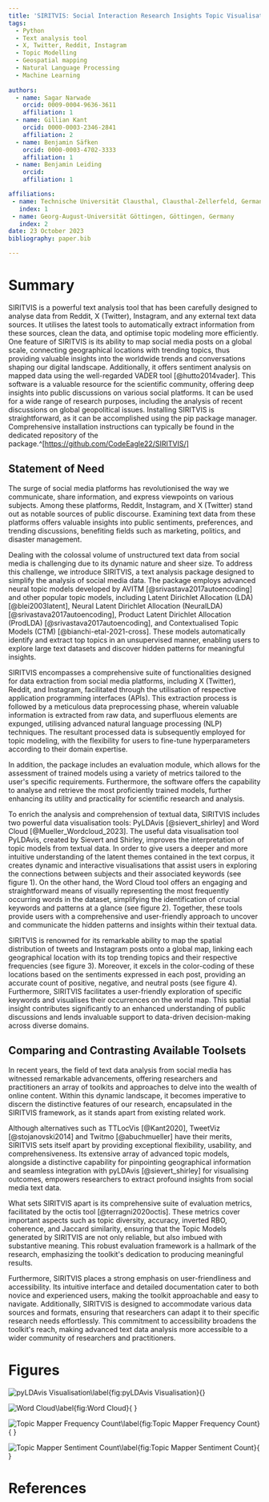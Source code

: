```yaml
---
title: 'SIRITVIS: Social Interaction Research Insights Topic Visualisation'
tags:
  - Python
  - Text analysis tool
  - X, Twitter, Reddit, Instagram
  - Topic Modelling
  - Geospatial mapping
  - Natural Language Processing
  - Machine Learning
 
authors:
  - name: Sagar Narwade
    orcid: 0009-0004-9636-3611
    affiliation: 1
  - name: Gillian Kant
    orcid: 0000-0003-2346-2841
    affiliation: 2
  - name: Benjamin Säfken
    orcid: 0000-0003-4702-3333
    affiliation: 1
  - name: Benjamin Leiding
    orcid:
    affiliation: 1

affiliations:
 - name: Technische Universität Clausthal, Clausthal-Zellerfeld, Germany
   index: 1
 - name: Georg-August-Universität Göttingen, Göttingen, Germany
   index: 2
date: 23 October 2023
bibliography: paper.bib

---
```


# Summary

SIRITVIS is a powerful text analysis tool that has been carefully designed to analyse data from Reddit, X (Twitter), Instagram, and any external text data sources. It utilises the latest tools to automatically extract information from these sources, clean the data, and optimise topic modeling more efficiently. One feature of SIRITVIS is its ability to map social media posts on a global scale, connecting geographical locations with trending topics, thus providing valuable insights into the worldwide trends and conversations shaping our digital landscape. Additionally, it offers sentiment analysis on mapped data using the well-regarded VADER tool [@hutto2014vader]. This software is a valuable resource for the scientific community, offering deep insights into public discussions on various social platforms. It can be used for a wide range of research purposes, including the analysis of recent discussions on global geopolitical issues. Installing SIRITVIS is straightforward, as it can be accomplished using the pip package manager. Comprehensive installation instructions can typically be found in the dedicated repository of the package.^[https://github.com/CodeEagle22/SIRITVIS/]


## Statement of Need

The surge of social media platforms has revolutionised the way we communicate, share information, and express viewpoints on various subjects. Among these platforms, Reddit, Instagram, and X (Twitter) stand out as notable sources of public discourse. Examining text data from these platforms offers valuable insights into public sentiments, preferences, and trending discussions, benefiting fields such as marketing, politics, and disaster management.

Dealing with the colossal volume of unstructured text data from social media is challenging due to its dynamic nature and sheer size. To address this challenge, we introduce SIRITVIS, a text analysis package designed to simplify the analysis of social media data. The package employs advanced neural topic models developed by AVITM [@srivastava2017autoencoding] and other popular topic models, including Latent Dirichlet Allocation (LDA) [@blei2003latent], Neural Latent Dirichlet Allocation (NeuralLDA) [@srivastava2017autoencoding], Product Latent Dirichlet Allocation (ProdLDA) [@srivastava2017autoencoding], and Contextualised Topic Models (CTM) [@bianchi-etal-2021-cross]. These models automatically identify and extract top topics in an unsupervised manner, enabling users to explore large text datasets and discover hidden patterns for meaningful insights.

SIRITVIS encompasses a comprehensive suite of functionalities designed for data extraction from social media platforms, including X (Twitter), Reddit, and Instagram, facilitated through the utilisation of respective application programming interfaces (APIs). This extraction process is followed by a meticulous data preprocessing phase, wherein valuable information is extracted from raw data, and superfluous elements are expunged, utilising advanced natural language processing (NLP) techniques. The resultant processed data is subsequently employed for topic modeling, with the flexibility for users to fine-tune hyperparameters according to their domain expertise.

In addition, the package includes an evaluation module, which allows for the assessment of trained models using a variety of metrics tailored to the user's specific requirements. Furthermore, the software offers the capability to analyse and retrieve the most proficiently trained models, further enhancing its utility and practicality for scientific research and analysis.

To enrich the analysis and comprehension of textual data, SIRITVIS includes two powerful data visualisation tools: PyLDAvis [@sievert_shirley] and Word Cloud [@Mueller_Wordcloud_2023]. The useful data visualisation tool PyLDAvis, created by Sievert and Shirley, improves the interpretation of topic models from textual data. In order to give users a deeper and more intuitive understanding of the latent themes contained in the text corpus, it creates dynamic and interactive visualisations that assist users in exploring the connections between subjects and their associated keywords (see figure 1). On the other hand, the Word Cloud tool offers an engaging and straightforward means of visually representing the most frequently occurring words in the dataset, simplifying the identification of crucial keywords and patterns at a glance (see figure 2). Together, these tools provide users with a comprehensive and user-friendly approach to uncover and communicate the hidden patterns and insights within their textual data.

SIRITVIS is renowned for its remarkable ability to map the spatial distribution of tweets and Instagram posts onto a global map, linking each geographical location with its top trending topics and their respective frequencies (see figure 3). Moreover, it excels in the color-coding of these locations based on the sentiments expressed in each post, providing an accurate count of positive, negative, and neutral posts (see figure 4). Furthermore, SIRITVIS facilitates a user-friendly exploration of specific keywords and visualises their occurrences on the world map. This spatial insight contributes significantly to an enhanced understanding of public discussions and lends invaluable support to data-driven decision-making across diverse domains.

## Comparing and Contrasting Available Toolsets

In recent years, the field of text data analysis from social media has witnessed remarkable advancements, offering researchers and practitioners an array of toolkits and approaches to delve into the wealth of online content. Within this dynamic landscape, it becomes imperative to discern the distinctive features of our research, encapsulated in the SIRITVIS framework, as it stands apart from existing related work.

Although alternatives such as TTLocVis [@Kant2020], TweetViz [@stojanovski2014] and Twitmo [@abuchmueller] have their merits, SIRITVIS sets itself apart by providing exceptional flexibility, usability, and comprehensiveness. Its extensive array of advanced topic models, alongside a distinctive capability for pinpointing geographical information and seamless integration with pyLDAvis [@sievert_shirley] for visualising outcomes, empowers researchers to extract profound insights from social media text data.

What sets SIRITVIS apart is its comprehensive suite of evaluation metrics, facilitated by the octis tool [@terragni2020octis]. These metrics cover important aspects such as topic diversity, accuracy, inverted RBO, coherence, and Jaccard similarity, ensuring that the Topic Models generated by SIRITVIS are not only reliable, but also imbued with substantive meaning. This robust evaluation framework is a hallmark of the research, emphasizing the toolkit's dedication to producing meaningful results.

Furthermore, SIRITVIS places a strong emphasis on user-friendliness and accessibility. Its intuitive interface and detailed documentation cater to both novice and experienced users, making the toolkit approachable and easy to navigate. Additionally, SIRITVIS is designed to accommodate various data sources and formats, ensuring that researchers can adapt it to their specific research needs effortlessly. This commitment to accessibility broadens the toolkit's reach, making advanced text data analysis more accessible to a wider community of researchers and practitioners.

# Figures

![pyLDAvis Visualisation\label{fig:pyLDAvis Visualisation}](pyldavis.png){}

![Word Cloud\label{fig:Word Cloud}](word_cloud.png){ }

![Topic Mapper Frequency Count\label{fig:Topic Mapper Frequency Count}](topic_mapper_frequency.png){  }

![Topic Mapper Sentiment Count\label{fig:Topic Mapper Sentiment Count}](topic_mapper_sentiment.png){ }

# References
